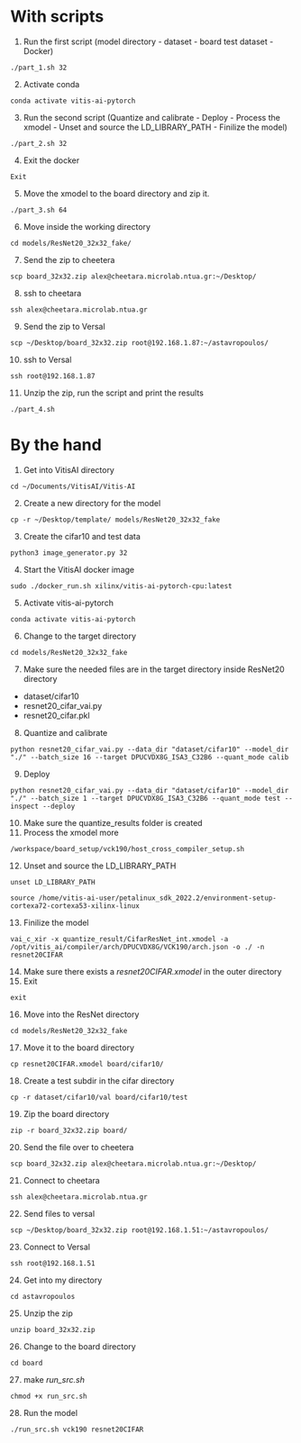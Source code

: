 # With scripts
1. Run the first script (model directory - dataset - board test dataset - Docker)
```
./part_1.sh 32
```
2. Activate conda
```
conda activate vitis-ai-pytorch
```
3. Run the second script (Quantize and calibrate - Deploy - Process the xmodel - Unset and source the LD_LIBRARY_PATH - Finilize the model)
```
./part_2.sh 32
```
4. Exit the docker
```
Exit
```
5. Move the xmodel to the board directory and zip it.
```
./part_3.sh 64
```
6. Move inside the working directory
```
cd models/ResNet20_32x32_fake/
```
7. Send the zip to cheetera
```
scp board_32x32.zip alex@cheetara.microlab.ntua.gr:~/Desktop/
```
8. ssh to cheetara
```
ssh alex@cheetara.microlab.ntua.gr
```
9. Send the zip to Versal
```
scp ~/Desktop/board_32x32.zip root@192.168.1.87:~/astavropoulos/
```
10. ssh to Versal
```
ssh root@192.168.1.87
```
11. Unzip the zip, run the script and print the results
```
./part_4.sh
```


# By the hand
1. Get into VitisAI directory
```
cd ~/Documents/VitisAI/Vitis-AI
```
2. Create a new directory for the model
```
cp -r ~/Desktop/template/ models/ResNet20_32x32_fake
```
3. Create the cifar10 and test data
```
python3 image_generator.py 32
```
4. Start the VitisAI docker image
```
sudo ./docker_run.sh xilinx/vitis-ai-pytorch-cpu:latest
```
5. Activate vitis-ai-pytorch
```
conda activate vitis-ai-pytorch
```
6. Change to the target directory
```
cd models/ResNet20_32x32_fake
```
7. Make sure the needed files are in the target directory
inside ResNet20 directory
- dataset/cifar10
- resnet20_cifar_vai.py
- resnet20_cifar.pkl
8. Quantize and calibrate
```
python resnet20_cifar_vai.py --data_dir "dataset/cifar10" --model_dir "./" --batch_size 16 --target DPUCVDX8G_ISA3_C32B6 --quant_mode calib
```
9. Deploy
```
python resnet20_cifar_vai.py --data_dir "dataset/cifar10" --model_dir "./" --batch_size 1 --target DPUCVDX8G_ISA3_C32B6 --quant_mode test --inspect --deploy
```
10. Make sure the quantize_results folder is created
11. Process the xmodel more
```
/workspace/board_setup/vck190/host_cross_compiler_setup.sh
```
12. Unset and source the LD_LIBRARY_PATH
```
unset LD_LIBRARY_PATH
```
```
source /home/vitis-ai-user/petalinux_sdk_2022.2/environment-setup-cortexa72-cortexa53-xilinx-linux
```
13. Finilize the model
```
vai_c_xir -x quantize_result/CifarResNet_int.xmodel -a /opt/vitis_ai/compiler/arch/DPUCVDX8G/VCK190/arch.json -o ./ -n resnet20CIFAR
```
14. Make sure there exists a _resnet20CIFAR.xmodel_ in the outer directory
15. Exit
```
exit
```
16. Move into the ResNet directory
```
cd models/ResNet20_32x32_fake
```
17. Move it to the board directory
```
cp resnet20CIFAR.xmodel board/cifar10/
```
18. Create a test subdir in the cifar directory
```
cp -r dataset/cifar10/val board/cifar10/test
```
19. Zip the board directory
```
zip -r board_32x32.zip board/
```
20. Send the file over to cheetera
```
scp board_32x32.zip alex@cheetara.microlab.ntua.gr:~/Desktop/
```
21. Connect to cheetara
```
ssh alex@cheetara.microlab.ntua.gr
```
22. Send files to versal
```
scp ~/Desktop/board_32x32.zip root@192.168.1.51:~/astavropoulos/
```
23. Connect to Versal 
```
ssh root@192.168.1.51
```
24. Get into my directory
```
cd astavropoulos
```
25. Unzip the zip
```
unzip board_32x32.zip
```
26. Change to the board directory
```
cd board
```
27. make _run_src.sh_
```
chmod +x run_src.sh
```
28. Run the model
```
./run_src.sh vck190 resnet20CIFAR
```
